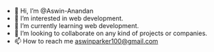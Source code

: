 - 👋 Hi, I’m @Aswin-Anandan
- 👀 I’m interested in web development.
- 🌱 I’m currently learning web development.
- 💞️ I’m looking to collaborate on any kind of projects or companies.
- 📫 How to reach me aswinparker100@gmail.com

<!---
Aswin-Anandan/Aswin-Anandan is a ✨ special ✨ repository because its `README.md` (this file) appears on your GitHub profile.
You can click the Preview link to take a look at your changes.
--->
